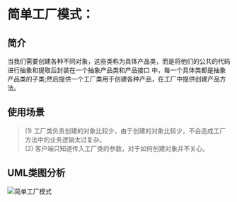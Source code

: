 # 简单工厂模式：
## 简介
当我们需要创建各种不同对象，这些类称为具体产品类，而是将他们的公共的代码进行抽象和提取后封装在一个抽象产品类和产品接口
中，每一个具体类都是抽象产品类的子类;然后提供一个工厂类用于创建各种产品，在工厂中提供创建产品方法。 <br>
## 使用场景
> (1) 工厂类负责创建的对象比较少，由于创建的对象比较少，不会造成工厂方法中的业务逻辑太过复杂。 <br>
> (2) 客户端只知道传入工厂类的参数，对于如何创建对象并不关心。 <br>

## UML类图分析
![简单工厂模式](https://github.com/lzh984294471/designPattern/raw/master/pics/simpleFactory)

